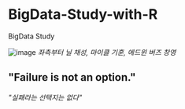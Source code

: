 # BigData-Study-with-R
BigData Study


![image](https://user-images.githubusercontent.com/74912130/222938840-24a3e5f6-b3f8-4833-acde-df459593b0a1.png)
_좌측부터 닐 채성, 마이클 기훈, 에드윈 버즈 창영_

## "Failure is not an option."
_"실패라는 선택지는 없다"_
